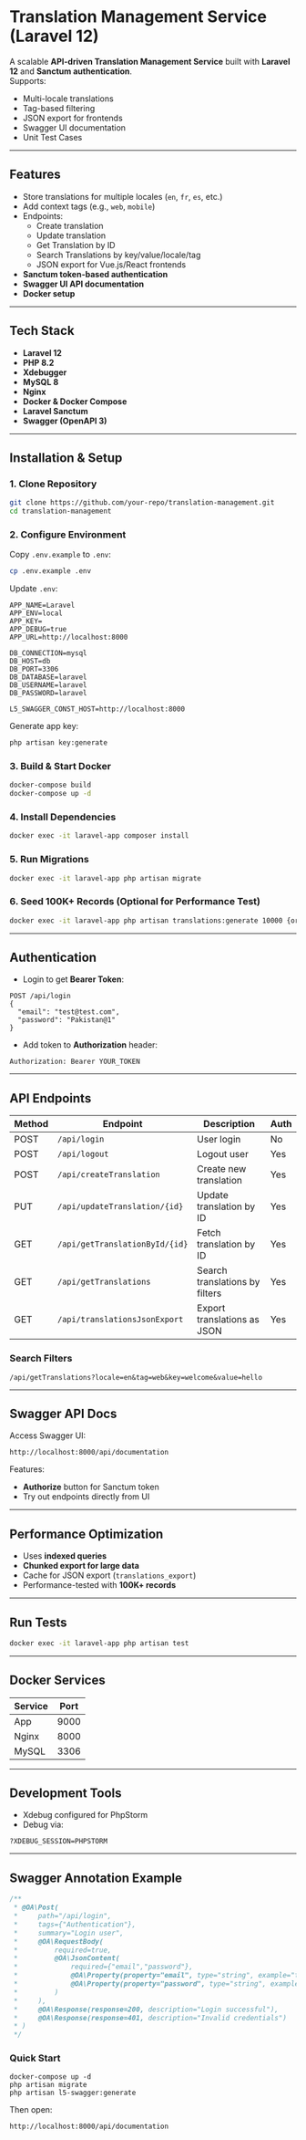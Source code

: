 
# Translation Management Service (Laravel 12)

A scalable **API-driven Translation Management Service** built with **Laravel 12** and **Sanctum authentication**.  
Supports:
- Multi-locale translations
- Tag-based filtering
- JSON export for frontends
- Swagger UI documentation
- Unit Test Cases

---

## Features
- Store translations for multiple locales (`en`, `fr`, `es`, etc.)
- Add context tags (e.g., `web`, `mobile`)
- Endpoints:
    - Create translation
    - Update translation
    - Get Translation by ID
    - Search Translations by key/value/locale/tag
    - JSON export for Vue.js/React frontends
- **Sanctum token-based authentication**
- **Swagger UI API documentation**
- **Docker setup**

---

## Tech Stack
- **Laravel 12**
- **PHP 8.2**
- **Xdebugger**
- **MySQL 8**
- **Nginx**
- **Docker & Docker Compose**
- **Laravel Sanctum**
- **Swagger (OpenAPI 3)**

---

## Installation & Setup

### **1. Clone Repository**
```bash
git clone https://github.com/your-repo/translation-management.git
cd translation-management
```

### **2. Configure Environment**
Copy `.env.example` to `.env`:
```bash
cp .env.example .env
```

Update `.env`:
```
APP_NAME=Laravel
APP_ENV=local
APP_KEY=
APP_DEBUG=true
APP_URL=http://localhost:8000

DB_CONNECTION=mysql
DB_HOST=db
DB_PORT=3306
DB_DATABASE=laravel
DB_USERNAME=laravel
DB_PASSWORD=laravel

L5_SWAGGER_CONST_HOST=http://localhost:8000
```

Generate app key:
```bash
php artisan key:generate
```

### **3. Build & Start Docker**
```bash
docker-compose build
docker-compose up -d
```

### **4. Install Dependencies**
```bash
docker exec -it laravel-app composer install
```

### **5. Run Migrations**
```bash
docker exec -it laravel-app php artisan migrate
```

### **6. Seed 100K+ Records (Optional for Performance Test)**
```bash
docker exec -it laravel-app php artisan translations:generate 10000 {or desired count for test data}
```

---

##  Authentication
- Login to get **Bearer Token**:
```
POST /api/login
{
  "email": "test@test.com",
  "password": "Pakistan@1"
}
```
- Add token to **Authorization** header:
```
Authorization: Bearer YOUR_TOKEN
```

---

##  API Endpoints

| Method | Endpoint                         | Description                      | Auth |
|--------|---------------------------------|---------------------------------|------|
| POST   | `/api/login`                   | User login                     | No   |
| POST   | `/api/logout`                  | Logout user                    | Yes  |
| POST   | `/api/createTranslation`       | Create new translation         | Yes    |
| PUT    | `/api/updateTranslation/{id}`  | Update translation by ID       | Yes    |
| GET    | `/api/getTranslationById/{id}` | Fetch translation by ID        | Yes    |
| GET    | `/api/getTranslations`         | Search translations by filters | Yes    |
| GET    | `/api/translationsJsonExport`  | Export translations as JSON    | Yes    |

###  Search Filters
```
/api/getTranslations?locale=en&tag=web&key=welcome&value=hello
```

---

##  Swagger API Docs
Access Swagger UI:
```
http://localhost:8000/api/documentation
```

Features:
- **Authorize** button for Sanctum token
- Try out endpoints directly from UI

---

##  Performance Optimization
- Uses **indexed queries**
- **Chunked export for large data**
- Cache for JSON export (`translations_export`)
- Performance-tested with **100K+ records**

---

##  Run Tests
```bash
docker exec -it laravel-app php artisan test
```

---

##  Docker Services
| Service | Port |
|---------|------|
| App     | 9000 |
| Nginx   | 8000 |
| MySQL   | 3306 |

---

##  Development Tools
- Xdebug configured for PhpStorm
- Debug via:
```
?XDEBUG_SESSION=PHPSTORM
```

---

##  Swagger Annotation Example
```php
/**
 * @OA\Post(
 *     path="/api/login",
 *     tags={"Authentication"},
 *     summary="Login user",
 *     @OA\RequestBody(
 *         required=true,
 *         @OA\JsonContent(
 *             required={"email","password"},
 *             @OA\Property(property="email", type="string", example="test@test.com"),
 *             @OA\Property(property="password", type="string", example="Pakistan@1")
 *         )
 *     ),
 *     @OA\Response(response=200, description="Login successful"),
 *     @OA\Response(response=401, description="Invalid credentials")
 * )
 */
```

### **Quick Start**
```
docker-compose up -d
php artisan migrate
php artisan l5-swagger:generate
```
Then open:
```
http://localhost:8000/api/documentation
```
